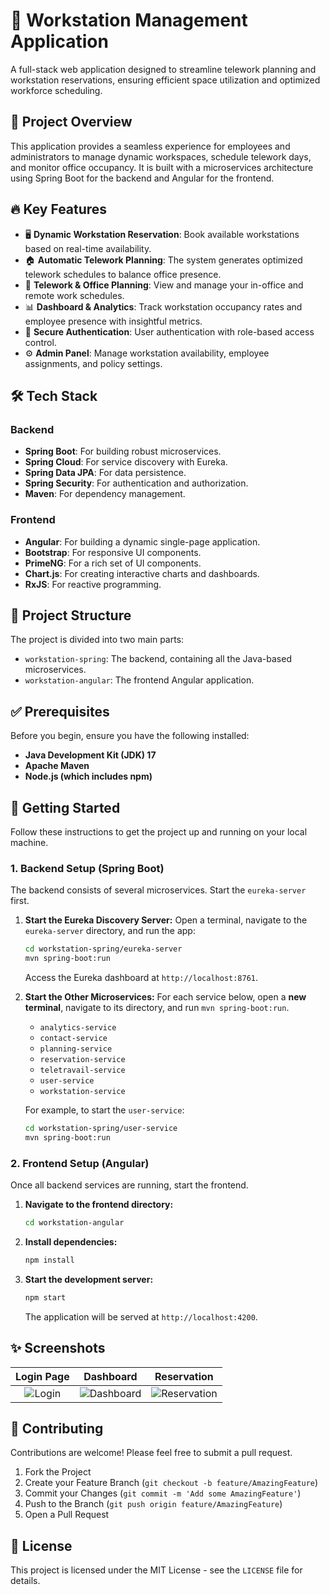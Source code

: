 # 🏢 Workstation Management Application

A full-stack web application designed to streamline telework planning and workstation reservations, ensuring efficient space utilization and optimized workforce scheduling.

## 📌 Project Overview

This application provides a seamless experience for employees and administrators to manage dynamic workspaces, schedule telework days, and monitor office occupancy. It is built with a microservices architecture using Spring Boot for the backend and Angular for the frontend.

## 🔥 Key Features

-   🖥️ **Dynamic Workstation Reservation**: Book available workstations based on real-time availability.
-   🏠 **Automatic Telework Planning**: The system generates optimized telework schedules to balance office presence.
-   📆 **Telework & Office Planning**: View and manage your in-office and remote work schedules.
-   📊 **Dashboard & Analytics**: Track workstation occupancy rates and employee presence with insightful metrics.
-   🔐 **Secure Authentication**: User authentication with role-based access control.
-   ⚙️ **Admin Panel**: Manage workstation availability, employee assignments, and policy settings.

## 🛠️ Tech Stack

### Backend

-   **Spring Boot**: For building robust microservices.
-   **Spring Cloud**: For service discovery with Eureka.
-   **Spring Data JPA**: For data persistence.
-   **Spring Security**: For authentication and authorization.
-   **Maven**: For dependency management.

### Frontend

-   **Angular**: For building a dynamic single-page application.
-   **Bootstrap**: For responsive UI components.
-   **PrimeNG**: For a rich set of UI components.
-   **Chart.js**: For creating interactive charts and dashboards.
-   **RxJS**: For reactive programming.

## 📁 Project Structure

The project is divided into two main parts:

-   `workstation-spring`: The backend, containing all the Java-based microservices.
-   `workstation-angular`: The frontend Angular application.

## ✅ Prerequisites

Before you begin, ensure you have the following installed:

-   **Java Development Kit (JDK) 17**
-   **Apache Maven**
-   **Node.js (which includes npm)**

## 🚀 Getting Started

Follow these instructions to get the project up and running on your local machine.

### 1. Backend Setup (Spring Boot)

The backend consists of several microservices. Start the `eureka-server` first.

1.  **Start the Eureka Discovery Server:**
    Open a terminal, navigate to the `eureka-server` directory, and run the app:
    ```bash
    cd workstation-spring/eureka-server
    mvn spring-boot:run
    ```
    Access the Eureka dashboard at `http://localhost:8761`.

2.  **Start the Other Microservices:**
    For each service below, open a **new terminal**, navigate to its directory, and run `mvn spring-boot:run`.
    -   `analytics-service`
    -   `contact-service`
    -   `planning-service`
    -   `reservation-service`
    -   `teletravail-service`
    -   `user-service`
    -   `workstation-service`

    For example, to start the `user-service`:
    ```bash
    cd workstation-spring/user-service
    mvn spring-boot:run
    ```

### 2. Frontend Setup (Angular)

Once all backend services are running, start the frontend.

1.  **Navigate to the frontend directory:**
    ```bash
    cd workstation-angular
    ```

2.  **Install dependencies:**
    ```bash
    npm install
    ```

3.  **Start the development server:**
    ```bash
    npm start
    ```
    The application will be served at `http://localhost:4200`.

## ✨ Screenshots

<!-- Add screenshots of your application here -->
| Login Page | Dashboard | Reservation |
| :---: | :---: | :---: |
| ![Login](link_to_login_screenshot.png) | ![Dashboard](link_to_dashboard_screenshot.png) | ![Reservation](link_to_reservation_screenshot.png) |

## 🤝 Contributing

Contributions are welcome! Please feel free to submit a pull request.

1.  Fork the Project
2.  Create your Feature Branch (`git checkout -b feature/AmazingFeature`)
3.  Commit your Changes (`git commit -m 'Add some AmazingFeature'`)
4.  Push to the Branch (`git push origin feature/AmazingFeature`)
5.  Open a Pull Request

## 📄 License

This project is licensed under the MIT License - see the `LICENSE` file for details.
